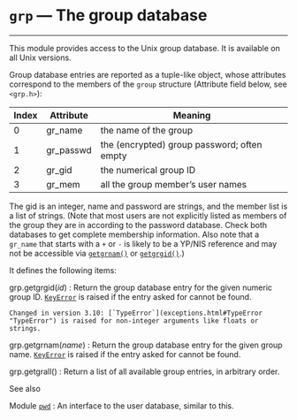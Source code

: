 `grp` — The group database
==========================

---

This module provides access to the Unix group database. It is available on all
Unix versions.

Group database entries are reported as a tuple-like object, whose attributes
correspond to the members of the `group` structure (Attribute field below, see
`<grp.h>`):

| Index | Attribute | Meaning |
| --- | --- | --- |
| 0 | gr\_name | the name of the group |
| 1 | gr\_passwd | the (encrypted) group password; often empty |
| 2 | gr\_gid | the numerical group ID |
| 3 | gr\_mem | all the group member’s user names |

The gid is an integer, name and password are strings, and the member list is a
list of strings. (Note that most users are not explicitly listed as members of
the group they are in according to the password database. Check both databases
to get complete membership information. Also note that a `gr_name` that
starts with a `+` or `-` is likely to be a YP/NIS reference and may not be
accessible via [`getgrnam()`](#grp.getgrnam "grp.getgrnam") or [`getgrgid()`](#grp.getgrgid "grp.getgrgid").)

It defines the following items:

grp.getgrgid(*id*)
:   Return the group database entry for the given numeric group ID. [`KeyError`](exceptions.html#KeyError "KeyError")
    is raised if the entry asked for cannot be found.

    Changed in version 3.10: [`TypeError`](exceptions.html#TypeError "TypeError") is raised for non-integer arguments like floats or strings.

grp.getgrnam(*name*)
:   Return the group database entry for the given group name. [`KeyError`](exceptions.html#KeyError "KeyError") is
    raised if the entry asked for cannot be found.

grp.getgrall()
:   Return a list of all available group entries, in arbitrary order.

See also

Module [`pwd`](pwd.html#module-pwd "pwd: The password database (getpwnam() and friends). (Unix)")
:   An interface to the user database, similar to this.